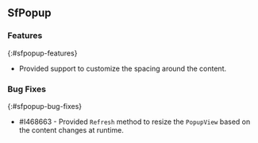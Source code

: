 ## SfPopup

### Features
{:#sfpopup-features}

* Provided support to customize the spacing around the content.

### Bug Fixes
{:#sfpopup-bug-fixes}

* \#I468663 - Provided `Refresh` method to resize the `PopupView` based on the content changes at runtime.
